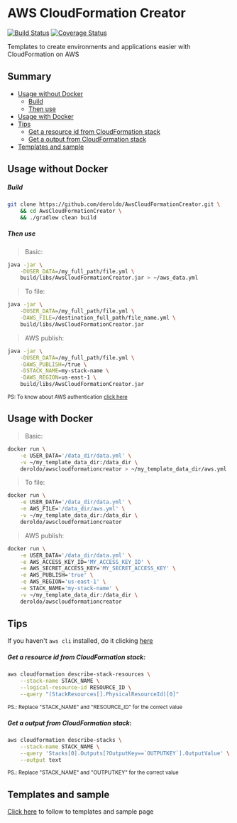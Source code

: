 # AWS CloudFormation Creator

[![Build Status](https://travis-ci.org/deroldo/AwsCloudFormationCreator.svg?branch=master)](https://travis-ci.org/deroldo/AwsCloudFormationCreator)
[![Coverage Status](https://coveralls.io/repos/github/deroldo/AwsCloudFormationCreator/badge.svg?branch=master)](https://coveralls.io/github/deroldo/AwsCloudFormationCreator)

Templates to create environments and applications easier with CloudFormation on AWS

## Summary
<ul>
    <li>
        <a href='#usage-without-docker'>Usage without Docker</a>
        <ul>
            <li>
                <a href='#build'>Build</a>
            </li>
            <li>
                <a href='#then-use'>Then use</a>
            </li>
        </ul>
    </li>
    <li>
        <a href='#usage-with-docker'>Usage with Docker</a>
    </li>
    <li>
        <a href='#tips'>Tips</a>
        <ul>
            <li>
                <a href='#get-a-resource-id-from-cloudformation-stack'>Get a resource id from CloudFormation stack</a>
            </li>
            <li>
                <a href='#get-a-output-from-cloudformation-stack'>Get a output from CloudFormation stack</a>
            </li>
        </ul>
    </li>
    <li>
        <a href='#templates-and-sample'>Templates and sample</a>
    </li>
</ul>

## Usage without Docker

##### Build
```bash
git clone https://github.com/deroldo/AwsCloudFormationCreator.git \
    && cd AwsCloudFormationCreator \
    && ./gradlew clean build 
```

##### Then use
> Basic:
```bash
java -jar \
    -DUSER_DATA=/my_full_path/file.yml \
    build/libs/AwsCloudFormationCreator.jar > ~/aws_data.yml
```

> To file:
```bash
java -jar \
    -DUSER_DATA=/my_full_path/file.yml \
    -DAWS_FILE=/destination_full_path/file_name.yml \
    build/libs/AwsCloudFormationCreator.jar 
```

> AWS publish:
```bash
java -jar \
    -DUSER_DATA=/my_full_path/file.yml \
    -DAWS_PUBLISH=/true \
    -DSTACK_NAME=my-stack-name \
    -DAWS_REGION=us-east-1 \
    build/libs/AwsCloudFormationCreator.jar 
```
<small>
PS: To know about AWS authentication <a href='https://docs.aws.amazon.com/AWSJavaSDK/latest/javadoc/com/amazonaws/auth/DefaultAWSCredentialsProviderChain.html' target='_blank'>click here</a>
</small>

## Usage with Docker

> Basic:
```bash
docker run \
    -e USER_DATA='/data_dir/data.yml' \
    -v ~/my_template_data_dir:/data_dir \
    deroldo/awscloudformationcreator > ~/my_template_data_dir/aws.yml
```

> To file:
```bash
docker run \
    -e USER_DATA='/data_dir/data.yml' \
    -e AWS_FILE='/data_dir/aws.yml' \
    -v ~/my_template_data_dir:/data_dir \
    deroldo/awscloudformationcreator
```

> AWS publish:
```bash
docker run \
    -e USER_DATA='/data_dir/data.yml' \
    -e AWS_ACCESS_KEY_ID='MY_ACCESS_KEY_ID' \
    -e AWS_SECRET_ACCESS_KEY='MY_SECRET_ACCESS_KEY' \
    -e AWS_PUBLISH='true' \
    -e AWS_REGION='us-east-1' \
    -e STACK_NAME='my-stack-name' \
    -v ~/my_template_data_dir:/data_dir \
    deroldo/awscloudformationcreator
```

## Tips

If you haven't `aws cli` installed, do it clicking <a href='https://docs.aws.amazon.com/cli/latest/userguide/installing.html'>here</a>

##### Get a resource id from CloudFormation stack:
```bash
aws cloudformation describe-stack-resources \
    --stack-name STACK_NAME \
    --logical-resource-id RESOURCE_ID \
    --query "(StackResources[].PhysicalResourceId)[0]"
```

<small>
PS.: Replace "STACK_NAME" and "RESOURCE_ID" for the correct value
</small>

##### Get a output from CloudFormation stack:
```bash
aws cloudformation describe-stacks \
    --stack-name STACK_NAME \
    --query 'Stacks[0].Outputs[?OutputKey==`OUTPUTKEY`].OutputValue' \
    --output text
```

<small>
PS.: Replace "STACK_NAME" and "OUTPUTKEY" for the correct value
</small>

## Templates and sample

<a href='/templates'>Click here</a> to follow to templates and sample page